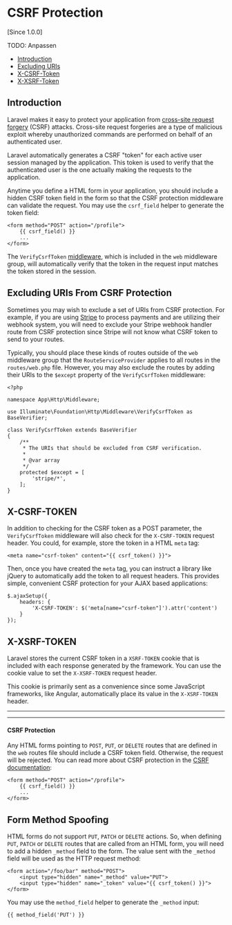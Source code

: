 # CSRF Protection

[Since 1.0.0]

TODO: Anpassen

- [Introduction](#csrf-introduction)
- [Excluding URIs](#csrf-excluding-uris)
- [X-CSRF-Token](#csrf-x-csrf-token)
- [X-XSRF-Token](#csrf-x-xsrf-token)

<a name="csrf-introduction"></a>
## Introduction

Laravel makes it easy to protect your application from [cross-site request forgery](https://en.wikipedia.org/wiki/Cross-site_request_forgery) (CSRF) attacks. Cross-site request forgeries are a type of malicious exploit whereby unauthorized commands are performed on behalf of an authenticated user.

Laravel automatically generates a CSRF "token" for each active user session managed by the application. This token is used to verify that the authenticated user is the one actually making the requests to the application.

Anytime you define a HTML form in your application, you should include a hidden CSRF token field in the form so that the CSRF protection middleware can validate the request. You may use the `csrf_field` helper to generate the token field:

    <form method="POST" action="/profile">
        {{ csrf_field() }}
        ...
    </form>

The `VerifyCsrfToken` [middleware](/docs/{{version}}/middleware), which is included in the `web` middleware group, will automatically verify that the token in the request input matches the token stored in the session.


<a name="csrf-excluding-uris"></a>
## Excluding URIs From CSRF Protection

Sometimes you may wish to exclude a set of URIs from CSRF protection. For example, if you are using [Stripe](https://stripe.com) to process payments and are utilizing their webhook system, you will need to exclude your Stripe webhook handler route from CSRF protection since Stripe will not know what CSRF token to send to your routes.

Typically, you should place these kinds of routes outside of the `web` middleware group that the `RouteServiceProvider` applies to all routes in the `routes/web.php` file. However, you may also exclude the routes by adding their URIs to the `$except` property of the `VerifyCsrfToken` middleware:

    <?php

    namespace App\Http\Middleware;

    use Illuminate\Foundation\Http\Middleware\VerifyCsrfToken as BaseVerifier;

    class VerifyCsrfToken extends BaseVerifier
    {
        /**
         * The URIs that should be excluded from CSRF verification.
         *
         * @var array
         */
        protected $except = [
            'stripe/*',
        ];
    }

<a name="csrf-x-csrf-token"></a>
## X-CSRF-TOKEN

In addition to checking for the CSRF token as a POST parameter, the `VerifyCsrfToken` middleware will also check for the `X-CSRF-TOKEN` request header. You could, for example, store the token in a HTML `meta` tag:

    <meta name="csrf-token" content="{{ csrf_token() }}">

Then, once you have created the `meta` tag, you can instruct a library like jQuery to automatically add the token to all request headers. This provides simple, convenient CSRF protection for your AJAX based applications:

    $.ajaxSetup({
        headers: {
            'X-CSRF-TOKEN': $('meta[name="csrf-token"]').attr('content')
        }
    });

<a name="csrf-x-xsrf-token"></a>
## X-XSRF-TOKEN

Laravel stores the current CSRF token in a `XSRF-TOKEN` cookie that is included with each response generated by the framework. You can use the cookie value to set the `X-XSRF-TOKEN` request header.

This cookie is primarily sent as a convenience since some JavaScript frameworks, like Angular, automatically place its value in the `X-XSRF-TOKEN` header.


-----------
-----------

#### CSRF Protection
 
Any HTML forms pointing to `POST`, `PUT`, or `DELETE` routes that are defined in the `web` routes file should include a CSRF token field. Otherwise, the request will be rejected. You can read more about CSRF protection in the [CSRF documentation](/docs/{{version}}/csrf):
 
    <form method="POST" action="/profile">
        {{ csrf_field() }}
        ...
    </form>
 
 
 
<a name="form-method-spoofing"></a>
## Form Method Spoofing
 
HTML forms do not support `PUT`, `PATCH` or `DELETE` actions. So, when defining `PUT`, `PATCH` or `DELETE` routes that are called from an HTML form, you will need to add a hidden `_method` field to the form. The value sent with the `_method` field will be used as the HTTP request method:
 
    <form action="/foo/bar" method="POST">
        <input type="hidden" name="_method" value="PUT">
        <input type="hidden" name="_token" value="{{ csrf_token() }}">
    </form>
 
You may use the `method_field` helper to generate the `_method` input:
 
    {{ method_field('PUT') }}
